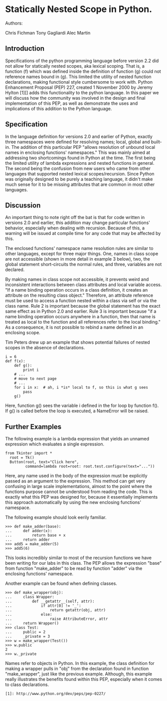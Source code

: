 Statically Nested Scope in Python.
==============================================

Authors:

Chris Fichman
Tony Gagliardi
Alec Martin

Introduction
------------

Specifications of the python programming language before version 2.2 did not allow for statically nested scopes, aka lexical scoping. That is, a function (f) which was defined inside the definition of function (g) could not reference names bound in (g). This limited the utility of nested function declarations, making functional style cumbersome to work with. Python Enhancement Proposal (PEP) 227, created 1 November 2000 by Jeremy Hylton [1][] adds this functionality to the python language. In this paper we will discuss how the community was involved in the design and final implementation of this PEP, as well as demonstrate the uses and implications of this addition to the Python language.

Specification
--------------
In the language definition for versions 2.0 and earlier of Python, exactly three namespaces were defined for resolving names; local, global and built-in. The addition of this particular PEP "allows resolution of unbound local names in enclosing functions' namespaces." This was mainly aimed at addressing two shortcomings found in Python at the time. The first being the limited utility of lambda expressions and nested functions in general. The second being the confusion from new users who came from other languages that supported nested lexical scopes/recursion. Since Python was originally designed to be purely a teaching language, it didn't make much sense for it to be missing attributes that are common in most other languages.

Discussion
--------------
An important thing to note right off the bat is that for code written in versions 2.0 and earlier, this addition may change particular functions' behavior, especially when dealing with recursion. Because of this, a warning will be issued at compile time for any code that may be affected by this.

The enclosed functions' namespace name resolution rules are similar to other languages, except for three major things.
One, names in class scope are not accessible (shown in more detail in example 3 below), two, the global statement short-circuits the normal rules, and three,  variables are not declared.

By making names in class scope not accessible, it prevents weird and inconsistent interactions between class attributes and local variable access. "If a name binding operation occurs in a class definition, it creates an attribute on the resulting class object." Therefore, an attribute reference must be used to access a function nested within a class via self or via the class name. Rule 2 is important because the global statement has the exact same effect as in Python 2.0 and earlier. Rule 3 is important because "if a name binding operation occurs anywhere in a function, then that name is treated as local to the function and all references refer to the local binding." As a consequence, it is not possible to rebind a name defined in an enclosing scope.

Tim Peters drew up an example that shows potential failures of nested scopes in the absence of declarations.

    i = 6
    def f(x):
        def g():
            print i
        # ...
		# move to next page
		# ...
        for i in x:  # ah, i *is* local to f, so this is what g sees
            pass
        g()

Here, function g() sees the variable i defined in the for loop by function f(). If g() is called before the loop is executed, a NameError will be raised.


Further Examples
--------------  
The following example is a lambda expression that yields an unnamed expression which evaluates a single expression.

    from Tkinter import *
      root = Tk()
      Button(root, text="Click here",
             command=lambda root=root: root.test.configure(text="..."))
Here, any name used in the body of the expression must be explicitly passed as an argument to the expression. This method can get very confusing in large scale implementations, almost to the point where the functions purpose cannot be understood from reading the code. This is exactly what this PEP was designed for, because it essentially implements this approach automatically by using the new enclosing functions' namespace.

The following example should look eerily familiar.

	>>> def make_adder(base):
    ...     def adder(x):
    ...         return base + x
    ...     return adder
    >>> add5 = make_adder(5)
    >>> add5(6)

This looks incredibly similar to most of the recursion functions we have been writing for our labs in this class. The PEP allows the expression "base" from function "make_adder" to be read by function "adder" via the enclosing functions' namespace.

Another example can be found when defining classes.

    >>> def make_wrapper(obj):
    ...     class Wrapper:
    ...         def __getattr__(self, attr):
    ...             if attr[0] != '_':
    ...                 return getattr(obj, attr)
    ...             else:
    ...                 raise AttributeError, attr
    ...     return Wrapper()
    >>> class Test:
    ...     public = 2
    ...     _private = 3
    >>> w = make_wrapper(Test())
    >>> w.public
    2
    >>> w._private
 
Names refer to objects in Python. In this example, the class definition for making a wrapper pulls in "obj" from the declaration found in function "make_wrapper", just like the previous example. Although, this example really illustrates the benefits found within this PEP, especially when it comes to class declarations.   

~~~~~~~~~~~
[1]: http://www.python.org/dev/peps/pep-0227/
